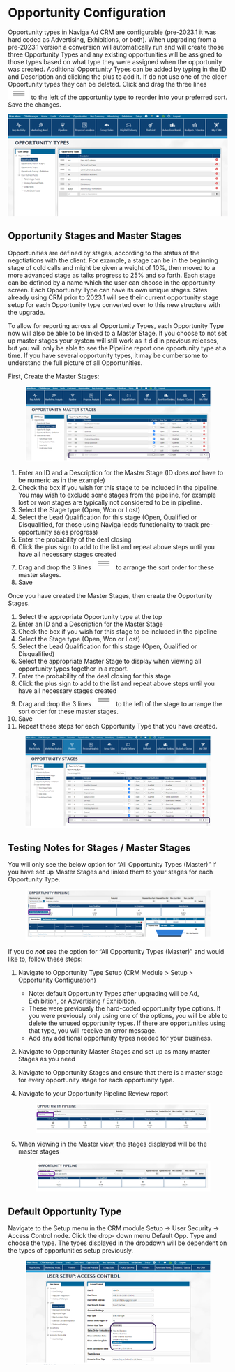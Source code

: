 # Opportunity Configuration

Opportunity types in Naviga Ad CRM are configurable (pre-2023.1 it was hard coded as Advertising, Exhibitions, or both). When upgrading from a pre-2023.1 version a conversion will automatically run and will create those three Opportunity Types and any existing opportunities will be assigned to those types based on what type they were assigned when the opportunity was created. Additional Opportunity Types can be added by typing in the ID and Description and clicking the plus to add it. If do not use one of the older Opportunity types they can be deleted. Click and drag the three lines ![](<../../../.gitbook/assets/13 (2)>) to the left of the opportunity type to reorder into your preferred sort. Save the changes.

![](<../../../.gitbook/assets/14 (2)>)

## Opportunity Stages and Master Stages <a href="#_toc122615683" id="_toc122615683"></a>

Opportunities are defined by stages, according to the status of the negotiations with the client. For example, a stage can be in the beginning stage of cold calls and might be given a weight of 10%, then moved to a more advanced stage as talks progress to 25% and so forth. Each stage can be defined by a name which the user can choose in the opportunity screen. Each Opportunity Type can have its own unique stages. Sites already using CRM prior to 2023.1 will see their current opportunity stage setup for each Opportunity type converted over to this new structure with the upgrade.

To allow for reporting across all Opportunity Types, each Opportunity Type now will also be able to be linked to a Master Stage. If you choose to not set up master stages your system will still work as it did in previous releases, but you will only be able to see the Pipeline report one opportunity type at a time. If you have several opportunity types, it may be cumbersome to understand the full picture of all Opportunities.

First, Create the Master Stages:

<figure><img src="../../../.gitbook/assets/image (1326).png" alt=""><figcaption></figcaption></figure>

1. Enter an ID and a Description for the Master Stage (ID does _**not**_ have to be numeric as in the example)
2. Check the box if you wish for this stage to be included in the pipeline. You may wish to exclude some stages from the pipeline, for example lost or won stages are typically not considered to be in pipeline.
3. Select the Stage type (Open, Won or Lost)
4. Select the Lead Qualification for this stage (Open, Qualified or Disqualified, for those using Naviga leads functionality to track pre-opportunity sales progress)
5. Enter the probability of the deal closing
6. Click the plus sign to add to the list and repeat above steps until you have all necessary stages created
7. Drag and drop the 3 lines ![](<../../../.gitbook/assets/16 (1)>) to arrange the sort order for these master stages.
8. Save

Once you have created the Master Stages, then create the Opportunity Stages.

1. Select the appropriate Opportunity type at the top
2. Enter an ID and a Description for the Master Stage
3. Check the box if you wish for this stage to be included in the pipeline
4. Select the Stage type (Open, Won or Lost)
5. Select the Lead Qualification for this stage (Open, Qualified or Disqualified)
6. Select the appropriate Master Stage to display when viewing all opportunity types together in a report.
7. Enter the probability of the deal closing for this stage
8. Click the plus sign to add to the list and repeat above steps until you have all necessary stages created
9. Drag and drop the 3 lines ![](<../../../.gitbook/assets/17 (2)>) to the left of the stage to arrange the sort order for these master stages.
10. Save
11. Repeat these steps for each Opportunity Type that you have created.

<figure><img src="../../../.gitbook/assets/image (934).png" alt=""><figcaption></figcaption></figure>

## **Testing Notes for Stages / Master Stages**

You will only see the below option for “All Opportunity Types (Master)” if you have set up Master Stages and linked them to your stages for each Opportunity Type.

<figure><img src="../../../.gitbook/assets/image (1586).png" alt=""><figcaption></figcaption></figure>

If you do _**not**_ see the option for “All Opportunity Types (Master)” and would like to, follow these steps:

1. Navigate to Opportunity Type Setup (CRM Module > Setup > Opportunity Configuration)
   * Note: default Opportunity Types after upgrading will be Ad, Exhibition, or Advertising / Exhibition.
   * These were previously the hard-coded opportunity type options. If you were previously only using one of the options, you will be able to delete the unused opportunity types. If there are opportunities using that type, you will receive an error message.
   * Add any additional opportunity types needed for your business.
2. Navigate to Opportunity Master Stages and set up as many master Stages as you need
3. Navigate to Opportunity Stages and ensure that there is a master stage for every opportunity stage for each opportunity type.
4.  Navigate to your Opportunity Pipeline Review report

    <figure><img src="../../../.gitbook/assets/image (216).png" alt=""><figcaption></figcaption></figure>
5.  When viewing in the Master view, the stages displayed will be the master stages

    <figure><img src="../../../.gitbook/assets/image (820).png" alt=""><figcaption></figcaption></figure>

## Default Opportunity Type <a href="#_toc122615687" id="_toc122615687"></a>

Navigate to the Setup menu in the CRM module Setup -> User Security -> Access Control node. Click the drop- down menu Default Opp. Type and choose the type. The types displayed in the dropdown will be dependent on the types of opportunities setup previously.

<figure><img src="../../../.gitbook/assets/image (281).png" alt=""><figcaption></figcaption></figure>
